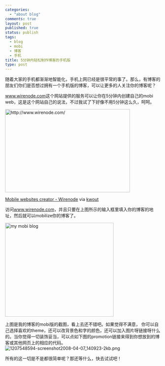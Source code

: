 ```yaml
--- 
categories: 
  - "about blog"
comments: true
layout: post
published: true
status: publish
tags: 
  - blog
  - mobi
  - 博客
  - 手机
title: 5分钟内轻松制作博客的手机版
type: post
---
```

随着大家的手机都渐渐地智能化，手机上网已经是很平常的事了。那么，有博客的朋友们你们是否想过拥有一个手机版的博客，可以让更多的人关注你的博客呢？

<a href="http://www.wirenode.com" target="_blank">www.wirenode.com</a>这个网站提供的服务可以让你在5分钟内创建自己的mobi web，这是这个网站自己的说法，不过我试了下好像不用5分钟这么久，呵呵。

<a href="http://www.wirenode.com/"><img src="http://kwout.com/cutout/a/gq/c3/6t9_bor_rou_sha.jpg" alt="http://www.wirenode.com/" height="270" width="405"></a>

<a href="http://www.wirenode.com/">Mobile websites creator - Wirenode</a> via <a href="http://kwout.com/quote/agqc36t9">kwout</a>

访问<a href="http://www.wirenode.com" target="_blank">www.wirenode.com</a>，并且只要在上图所示的输入框里填入你的博客的地址，然后就可以mobilize你的博客了。

<img src="http://clip2net.com/clip/m6788/1207545482-screenshot2008-04-07_130818-9kb.png" alt="my mobi blog" height="305" width="352">

上图是我的博客的mobi版的截图，看上去还不错吧。如果觉得不满意， 你可以自己选择喜欢的theme，还可以改背景色和字的颜色，还可以加入图片呀链接呀什么的。当你觉得一切装饰妥当，可以点如下图的promotion链接来得到你想放到的博客或其他网页上的相应的代码。
<img src="http://clip2net.com/clip/m6788/1207548594-screenshot2008-04-07_140923-2kb.png" alt="1207548594-screenshot2008-04-07_140923-2kb.png">

所有的这一切是不是都很简单呢？那还等什么，快去试试吧！
